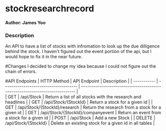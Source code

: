 # stockresearchrecord
#### Author: James Yoo
### Description
An API to have a list of stocks with infromation to look up the due dilligence behind the stock. I haven't figured out the event portion of the api, but I would hope to fix it in the near future. 

#Changes 
I decided to change my idea because I could not figure out the chain of errors.

#API Endpoints
| HTTP Method |  API Endpoint                         | Description                                                                 |
| ----------- | ------------------------------------- | --------------------------------------------------------------------------- |                               
| GET         | /api/Stock                            | Return a list of all stocks with the research and headlines                 |
| GET         | /api/Stock/{StockId}                  | Return a stock for a given id                                               |
| GET         | /api/Stock/{StockId}/research         | Return the research from a stock for a given id                             |
| GET         | /api/Stock/{StockId}/companyevent     | Return an event from a stock for a given id                                 |
| POST        | /api/Stock                            | Add a new Stock                                                             |
| DELETE      | /api/Stock/{StockId}                  | Delete an existing stock for a given id in all tables                       |
